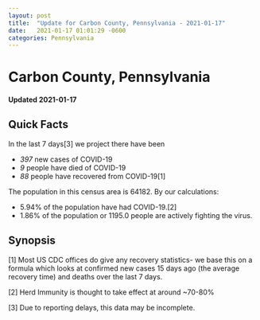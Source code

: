 ```yaml
---
layout: post
title:  "Update for Carbon County, Pennsylvania - 2021-01-17"
date:   2021-01-17 01:01:29 -0600
categories: Pennsylvania
---
```


# Carbon County, Pennsylvania
#### Updated 2021-01-17

## Quick Facts

In the last 7 days[3] we project there have been
- *397* new cases of COVID-19
- *9* people have died of COVID-19
- *88* people have recovered from COVID-19[1]

The population in this census area is 64182. By our calculations:
- 5.94% of the population have had COVID-19.[2]
- 1.86% of the population or 1195.0 people are actively fighting the virus.

## Synopsis




[1] Most US CDC offices do give any recovery statistics- we base this on a formula which looks at confirmed new cases
15 days ago (the average recovery time) and deaths over the last 7 days.

[2] Herd Immunity is thought to take effect at around ~70-80%

[3] Due to reporting delays, this data may be incomplete.
 
    